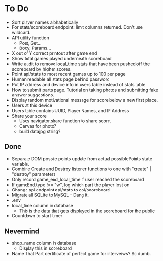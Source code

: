 # To Do

- Sort player names alphabetically
- For stats/scoreboard endpoint: limit columns returned. Don't use wildcard.
- API utility function
  - Post, Get...
  - Body, Params...
- X out of Y correct printout after game end
- Show total games played underneath scoreboard
- Write audit to remove local_time stats that have been pushed off the scoreboard by higher scores.
- Point api/stats to most recent games up to 100 per page
- Human readable all stats page behind password
- Put IP address and device info in users table instead of stats table
- How to submit parts page. Tutorial on taking photos and submitting fake answer suggestions.
- Display random motivational message for score below a new first place.
- Users at this device
- Users table contains UUID, Player Names, and IP Address
- Share your score
  - Uses navigator.share function to share score.
  - Canvas for photo?
  - build datajpg string?

## Done

- Separate DOM possile points update from actual possiblePoints state variable.
- Combine Create and Destroy listener functions to one with "create" | "destroy" parameters
- Only record game_end_local_time if user reached the scoreboard
- If gameEnd.type !== "w", log which part the player lost on
- Change api endpoint api/stats to api/scoreboard
- Migrate all SQLite to MySQL - Dang it.
- .env
- local_time column in database
  - This is the data that gets displayed in the scoreboard for the public
- Countdown to start timer

## Nevermind

- shop_name column in database
  - Display this in scoreboard
- Name That Part certificate of perfect game for interveiws? So dumb.
